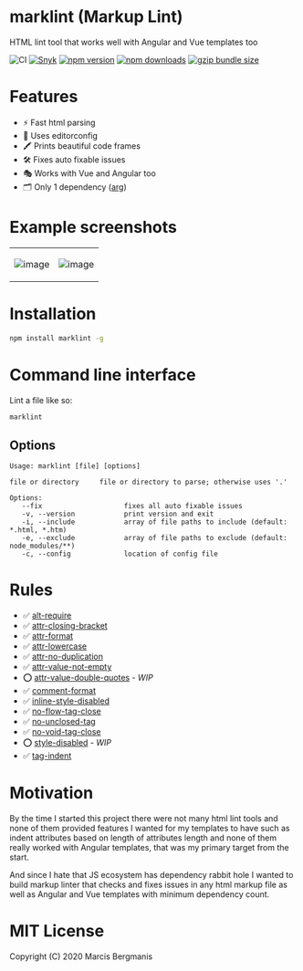 # marklint (Markup Lint)
HTML lint tool that works well with Angular and Vue templates too

![CI](https://img.shields.io/github/workflow/status/Marcisbee/marklint/CI?style=flat-square)
[![Snyk](https://img.shields.io/snyk/vulnerabilities/github/Marcisbee/marklint?style=flat-square)](https://snyk.io/test/github/Marcisbee/marklint)
[![npm version](https://img.shields.io/npm/v/marklint.svg?style=flat-square)](https://www.npmjs.com/package/marklint)
[![npm downloads](https://img.shields.io/npm/dm/marklint.svg?style=flat-square)](https://www.npmjs.com/package/marklint)
[![gzip bundle size](https://img.shields.io/bundlephobia/minzip/marklint?style=flat-square)](https://bundlephobia.com/result?p=marklint)

# Features
- ⚡️ Fast html parsing
- 📏 Uses editorconfig
- 🖍 Prints beautiful code frames
- 🛠 Fixes auto fixable issues
- 🎭 Works with Vue and Angular too
- 🗂 Only 1 dependency ([arg](https://www.npmjs.com/package/arg))
<!-- - 📑 Lint and transform API -->

# Example screenshots

<table>
<tr>
<td>

![image](https://user-images.githubusercontent.com/16621507/101641617-a246df80-3a3a-11eb-9bce-8d7a7e7160d9.png)
</td>
<td>

![image](https://user-images.githubusercontent.com/16621507/101642222-6b24fe00-3a3b-11eb-94d3-2c2b1689e664.png)
</td>
</tr>
</table>


# Installation

```bash
npm install marklint -g
```

# Command line interface

Lint a file like so:

```bash
marklint
```

## Options

```
Usage: marklint [file] [options]

file or directory     file or directory to parse; otherwise uses '.'

Options:
   --fix                    fixes all auto fixable issues
   -v, --version            print version and exit
   -i, --include            array of file paths to include (default: *.html, *.htm)
   -e, --exclude            array of file paths to exclude (default: node_modules/**)
   -c, --config             location of config file
```

<!-- # Lint & transform API -->

# Rules

- ✅ [alt-require](/docs/rules.md#rule-alt-require)
- ✅ [attr-closing-bracket](/docs/rules.md#rule-attr-closing-bracket)
- ✅ [attr-format](/docs/rules.md#rule-attr-format)
- ✅ [attr-lowercase](/docs/rules.md#rule-attr-lowercase)
- ✅ [attr-no-duplication](/docs/rules.md#rule-attr-no-duplication)
- ✅ [attr-value-not-empty](/docs/rules.md#rule-attr-value-not-empty)
- ⭕ [attr-value-double-quotes](/docs/rules.md#rule-attr-value-double-quotes) - _WIP_
- ✅ [comment-format](/docs/rules.md#rule-comment-format)
- ✅ [inline-style-disabled](/docs/rules.md#rule-inline-style-disabled)
- ✅ [no-flow-tag-close](/docs/rules.md#rule-no-flow-tag-close)
- ✅ [no-unclosed-tag](/docs/rules.md#rule-no-unclosed-tag)
- ✅ [no-void-tag-close](/docs/rules.md#rule-no-void-tag-close)
- ⭕ [style-disabled](/docs/rules.md#rule-style-disabled) - _WIP_
- ✅ [tag-indent](/docs/rules.md#rule-tag-indent)

# Motivation
By the time I started this project there were not many html lint tools and none of them provided features I wanted for my templates to have such as indent attributes based on length of attributes length and none of them really worked with Angular templates, that was my primary target from the start.

And since I hate that JS ecosystem has dependency rabbit hole I wanted to build markup linter that checks and fixes issues in any html markup file as well as Angular and Vue templates with minimum dependency count.

# MIT License
Copyright (C) 2020 Marcis Bergmanis
